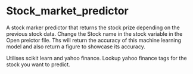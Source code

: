 # Stock_market_predictor
A stock marker predictor that returns the stock prize depending on the previous stock data.
Change the Stock name in the stock variable in the Open preictor file. Ths will return the accuracy of this machine learning model and also return a figure to showcase its accuracy.

Utilises scikit learn and yahoo finance. Lookup yahoo finance tags for the stock you want to predict.
